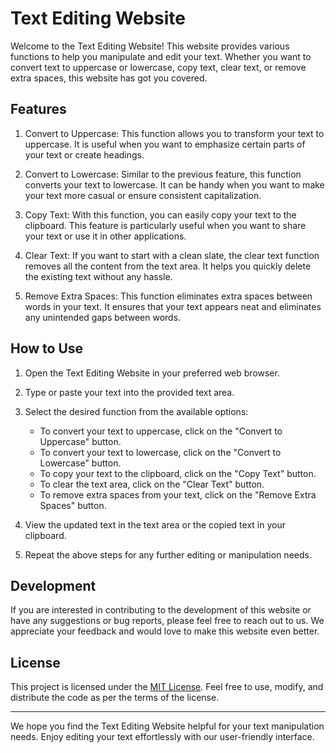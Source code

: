 # Text Editing Website

Welcome to the Text Editing Website! This website provides various functions to help you manipulate and edit your text. Whether you want to convert text to uppercase or lowercase, copy text, clear text, or remove extra spaces, this website has got you covered.

## Features

1. Convert to Uppercase: This function allows you to transform your text to uppercase. It is useful when you want to emphasize certain parts of your text or create headings.

2. Convert to Lowercase: Similar to the previous feature, this function converts your text to lowercase. It can be handy when you want to make your text more casual or ensure consistent capitalization.

3. Copy Text: With this function, you can easily copy your text to the clipboard. This feature is particularly useful when you want to share your text or use it in other applications.

4. Clear Text: If you want to start with a clean slate, the clear text function removes all the content from the text area. It helps you quickly delete the existing text without any hassle.

5. Remove Extra Spaces: This function eliminates extra spaces between words in your text. It ensures that your text appears neat and eliminates any unintended gaps between words.

## How to Use

1. Open the Text Editing Website in your preferred web browser.

2. Type or paste your text into the provided text area.

3. Select the desired function from the available options:
   - To convert your text to uppercase, click on the "Convert to Uppercase" button.
   - To convert your text to lowercase, click on the "Convert to Lowercase" button.
   - To copy your text to the clipboard, click on the "Copy Text" button.
   - To clear the text area, click on the "Clear Text" button.
   - To remove extra spaces from your text, click on the "Remove Extra Spaces" button.

4. View the updated text in the text area or the copied text in your clipboard.

5. Repeat the above steps for any further editing or manipulation needs.

## Development

If you are interested in contributing to the development of this website or have any suggestions or bug reports, please feel free to reach out to us. We appreciate your feedback and would love to make this website even better.

## License

This project is licensed under the [MIT License](LICENSE). Feel free to use, modify, and distribute the code as per the terms of the license.

---
We hope you find the Text Editing Website helpful for your text manipulation needs. Enjoy editing your text effortlessly with our user-friendly interface.
